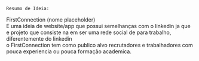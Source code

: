 	Resumo de Ideia:

FirstConnection (nome placeholder) <br>
E uma ideia de website/app que possui semelhanças com o linkedin ja que e projeto que consiste na em ser uma rede social de para trabalho, diferentemente do linkedin <br> o FirstConnection tem como publico alvo recrutadores e trabalhadores com pouca experiencia ou pouca formação academica.

